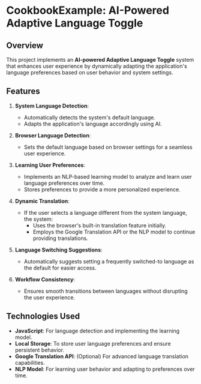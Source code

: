 # CookbookExample: AI-Powered Adaptive Language Toggle

## Overview
This project implements an **AI-powered Adaptive Language Toggle** system that enhances user experience by dynamically adapting the application's language preferences based on user behavior and system settings.

## Features
1. **System Language Detection**:
   - Automatically detects the system's default language.
   - Adapts the application's language accordingly using AI.

2. **Browser Language Detection**:
   - Sets the default language based on browser settings for a seamless user experience.

3. **Learning User Preferences**:
   - Implements an NLP-based learning model to analyze and learn user language preferences over time.
   - Stores preferences to provide a more personalized experience.

4. **Dynamic Translation**:
   - If the user selects a language different from the system language, the system:
     - Uses the browser's built-in translation feature initially.
     - Employs the Google Translation API or the NLP model to continue providing translations.

5. **Language Switching Suggestions**:
   - Automatically suggests setting a frequently switched-to language as the default for easier access.

6. **Workflow Consistency**:
   - Ensures smooth transitions between languages without disrupting the user experience.

## Technologies Used
- **JavaScript**: For language detection and implementing the learning model.
- **Local Storage**: To store user language preferences and ensure persistent behavior.
- **Google Translation API**: (Optional) For advanced language translation capabilities.
- **NLP Model**: For learning user behavior and adapting to preferences over time.

